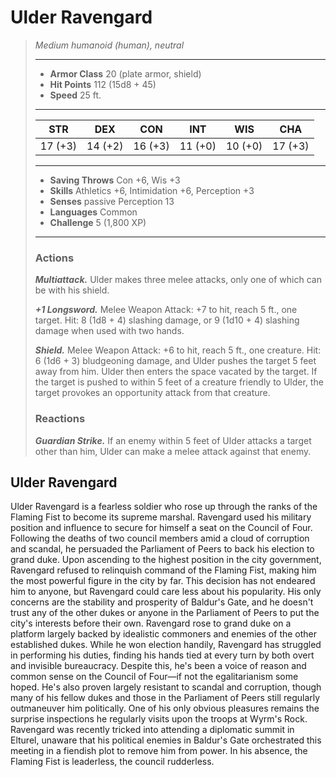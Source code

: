 # Ulder Ravengard
>*Medium humanoid (human), neutral*
>___
>- **Armor Class** 20 (plate armor, shield)
>- **Hit Points** 112 (15d8 + 45)
>- **Speed** 25 ft.
>___
>|STR|DEX|CON|INT|WIS|CHA|
>|:---:|:---:|:---:|:---:|:---:|:---:|
>|17 (+3)|14 (+2)|16 (+3)|11 (+0)|10 (+0)|17 (+3)|
>___
>- **Saving Throws** Con +6, Wis +3
>- **Skills** Athletics +6, Intimidation +6, Perception +3
>- **Senses** passive Perception 13
>- **Languages** Common
>- **Challenge** 5 (1,800 XP)
>___
>### Actions
>***Multiattack.*** Ulder makes three melee attacks, only one of which can be with his shield.  
>
>***+1 Longsword.*** Melee Weapon Attack: +7 to hit, reach 5 ft., one target. Hit: 8 (1d8 + 4) slashing damage, or 9 (1d10 + 4) slashing damage when used with two hands.  
>
>***Shield.*** Melee Weapon Attack: +6 to hit, reach 5 ft., one creature. Hit: 6 (1d6 + 3) bludgeoning damage, and Ulder pushes the target 5 feet away from him. Ulder then enters the space vacated by the target. If the target is pushed to within 5 feet of a creature friendly to Ulder, the target provokes an opportunity attack from that creature.  
>
>### Reactions
>***Guardian Strike.*** If an enemy within 5 feet of Ulder attacks a target other than him, Ulder can make a melee attack against that enemy.
## Ulder Ravengard
Ulder Ravengard is a fearless soldier who rose up through the ranks of the Flaming Fist to become its supreme marshal. Ravengard used his military position and influence to secure for himself a seat on the Council of Four. Following the deaths of two council members amid a cloud of corruption and scandal, he persuaded the Parliament of Peers to back his election to grand duke.
Upon ascending to the highest position in the city government, Ravengard refused to relinquish command of the Flaming Fist, making him the most powerful figure in the city by far. This decision has not endeared him to anyone, but Ravengard could care less about his popularity. His only concerns are the stability and prosperity of Baldur's Gate, and he doesn't trust any of the other dukes or anyone in the Parliament of Peers to put the city's interests before their own.
Ravengard rose to grand duke on a platform largely backed by idealistic commoners and enemies of the other established dukes. While he won election handily, Ravengard has struggled in performing his duties, finding his hands tied at every turn by both overt and invisible bureaucracy. Despite this, he's been a voice of reason and common sense on the Council of Four—if not the egalitarianism some hoped. He's also proven largely resistant to scandal and corruption, though many of his fellow dukes and those in the Parliament of Peers still regularly outmaneuver him politically. One of his only obvious pleasures remains the surprise inspections he regularly visits upon the troops at Wyrm's Rock.
Ravengard was recently tricked into attending a diplomatic summit in Elturel, unaware that his political enemies in Baldur's Gate orchestrated this meeting in a fiendish plot to remove him from power. In his absence, the Flaming Fist is leaderless, the council rudderless.